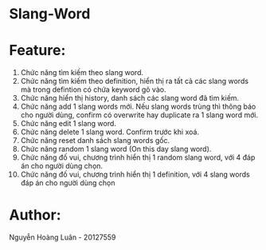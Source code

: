 # Slang-Word
# Feature: 
1. Chức năng tìm kiếm theo slang word.
2. Chức năng tìm kiếm theo definition, hiển thị ra tất cả các slang words mà trong
defintion có chứa keyword gõ vào.
3. Chức năng hiển thị history, danh sách các slang word đã tìm kiếm.
4. Chức năng add 1 slang words mới. Nếu slang words trùng thì thông báo cho người
dùng, confirm có overwrite hay duplicate ra 1 slang word mới.
5. Chức năng edit 1 slang word.
6. Chức năng delete 1 slang word. Confirm trước khi xoá.
7. Chức năng reset danh sách slang words gốc.
8. Chức năng random 1 slang word (On this day slang word).
9. Chức năng đố vui, chương trình hiển thị 1 random slang word, với 4 đáp án cho
người dùng chọn.
10. Chức năng đố vui, chương trình hiển thị 1 definition, với 4 slang words đáp án cho
người dùng chọn

# Author: 
  Nguyễn Hoàng Luân - 20127559
